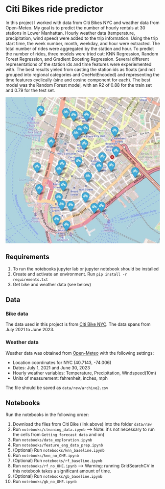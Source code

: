 # Citi Bikes ride predictor

In this project I worked with data from Citi Bikes NYC and weather data from Open-Meteo. My goal is to predict the number of hourly rentals at 30 stations in Lower Manhattan. Hourly weather data (temperature, precipitation, wind speed) were added to the trip information. Using the trip start time, the week number, month, weekday, and hour were extracted. The total number of rides were aggregated by the station and hour. To predict the number of rides, three models were tried out: KNN Regression, Random Forest Regression, and Gradient Boosting Regression. Several different representations of the station ids and time features were experiemented with. The best results yieled from casting the station ids as floats (and not grouped into regional categories and OneHotEncoded) and representing the time features cyclically (sine and cosine component for each). The best model was the Random Forest model, with an R2 of 0.88 for the train set and 0.79 for the test set. 


![Citi Bike stations](src/map_small.jpg "Citi Bike stations - map created in Folium")

## Requirements
1. To run the notebooks jupyter lab or jupyter notebook should be installed
2. Create and activate an environment. Run `pip install -r requirements.txt`
3. Get bike and weather data (see below)

## Data

### Bike data
The data used in this project is from [Citi Bike NYC](https://citibikenyc.com/system-data). The data spans from July 2021 to June 2023.

### Weather data
Weather data was obtained from [Open-Meteo](https://open-meteo.com/en/docs/historical-weather-api) with the following settings:
- Location coordinates for NYC (40.7143, -74.006)
- Dates: July 1, 2021 and June 30, 2023
- Hourly weather variables: Temperature, Precipitation, Windspeed(10m)
- Units of measurement: fahrenheit, inches, mph

The file should be saved as `data/raw/archive2.csv`

## Notebooks
Run the notebooks in the following order:
1. Download the files from Citi Bike (link above) into the folder `data/raw`
2. Run `notebooks/cleaning_data.ipynb` --> Note: it's not necessary to run the cells from `Getting forecast data` and on)
3. Run `notebooks/data_exploration.ipynb` 
4. Run `notebooks/feature_eng_data_prep.ipynb`
5. (Optional) Run `notebooks/knn_baseline.ipynb`
6. Run `notebooks/knn_no_OHE.ipynb`
7. (Optional) Run `notebooks/rf_baseline.ipynb`
8. Run `notebooks/rf_no_OHE.ipynb` --> Warning: running GridSearchCV in this notebook takes a significant amount of time.
9. (Optional) Run `notebooks/gb_baseline.ipynb`
10. Run `notebooks/gb_no_OHE.ipynb`

